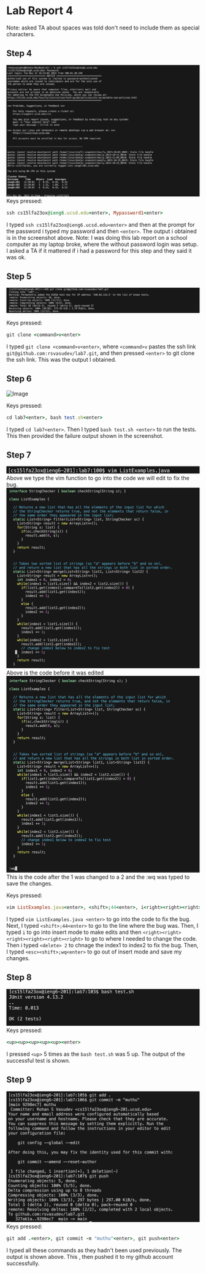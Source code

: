 # Lab Report 4

Note: asked  TA about spaces was told don't need to include them as special characters.

## Step 4 
![Image](LoggingIn.png)
Keys pressed: 
```ruby
ssh cs15lfa23ox@ieng6.ucsd.edu<enter>, Mypassword1<enter>
```
I typed ```ssh cs15lfa23ox@ieng6.ucsd.edu<enter>``` and then at the prompt for the password i typed my password and then ```<enter>```. The output i obtained is in the screenshot above. 
Note: I was doing this lab report on a school computer as my laptop broke, where the without password login was setup. I asked a TA if it mattered if i had a password for this step and they said it was ok.

## Step 5
![Image](cloning.png)

Keys pressed:
```ruby
git clone <command>v<enter>
```
I typed ```git clone <command>v<enter>```, where ```<command>v``` pastes the ssh link ```git@github.com:rsvasudev/lab7.git```, and then pressed ```<enter>``` to git clone the ssh link. This was the output I obtained.

## Step 6
![Image](actualrunningtests.png)

Keys pressed:
```ruby
cd lab7<enter>, bash test.sh<enter>
```
I typed ```cd lab7<enter>```. Then I typed ```bash test.sh <enter>``` to run the tests. This then provided the failure output shown in the screenshot.

## Step 7
![Image](vim.png)
Above we type the vim function to go into the code we will edit to fix the bug.
![Image](CodeBefore.png)
Above is the code before it was edited
![Image](codeafter.png)
This is the code after the 1 was changed to a 2 and the :wq was typed to save the changes.

Keys pressed:
```ruby
vim ListExamples.java<enter>, <shift>;44<enter>, i<right><right><right><right><right><right><delete>2, <esc><shift>;wq<enter>
```
I typed ```vim ListExamples.java <enter>``` to go into the code to fix the bug. Next, I typed  ```<shift>;44<enter>``` to go to the line where the bug was. Then, I typed ```i``` to go into insert mode to make edits and then ```<right><right><right><right><right><right>``` to go to where I needed to change the code. Then i typed ```<delete> 2``` to chnage the index1 to index2 to fix the bug. Then, I typed ```<esc><shift>;wq<enter>``` to go out of insert mode and save my changes.

## Step 8
![Image](success.png)
Keys pressed:
```ruby
<up><up><up><up><up><enter>
```
I pressed ```<up>``` 5 times as the ```bash test.sh``` was 5 up. The output of the successful test is shown.

## Step 9
![Image](laststep.png)
Keys pressed:
```ruby
git add .<enter>, git commit -m "muthu"<enter>, git push<enter>
```
I typed all these commands as they hadn't been used previously. The output is shown above. This , then pushed it to my github account successfully.


